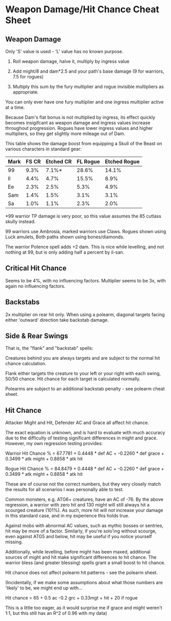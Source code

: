 # Weapon Damage/Hit Chance Cheat Sheet

## Weapon Damage

Only 'S' value is used - 'L' value has no known purpose.

1. Roll weapon damage, halve it, multiply by ingress value

2. Add might/8 and dam*2.5 and your path's base damage (9 for warriors, 7.5 for rogues)

3. Multiply this sum by the fury multiplier and rogue invisible multipliers as appropriate.

You can only ever have one fury multiplier and one ingress multiplier active at a time.

Because Dam's flat bonus is not multiplied by ingress, its effect quickly becomes insigifcant as weapon damage and ingress values increase throughout progression. Rogues have lower ingress values and higher multipliers, so they get slightly more mileage out of Dam.

This table shows the damage boost from equipping a Skull of the Beast on various characters in standard gear:

| Mark | FS CR | Etched CR | FL Rogue | Etched Rogue |
|------|-------|-----------|----------|--------------|
| 99   | 9.3%  | 7.1%*     | 28.6%    | 14.1%        |
| Il   | 4.4%  | 4.7%      | 15.5%    | 8.9%         |
| Ee   | 2.3%  | 2.5%      | 5.3%     | 4.9%         |
| Sam  | 1.4%  | 1.5%      | 3.1%     | 3.1%         |
| Sa   | 1.0%  | 1.1%      | 2.3%     | 2.0%         |

*99 warrior TP damage is very poor, so this value assumes the 85 cutlass skully instead.

99 warriors use Ambrosia, marked warriors use Claws.
Rogues shown using Luck amulets,
Both paths shown using bones/diamonds.

The warrior Potence spell adds +2 dam. This is nice while levelling, and not nothing at 99, but is only adding half a percent by il-san.

## Critical Hit Chance

Seems to be 4%, with no influencing factors.
Multiplier seems to be 3x, with again no influencing factors.

## Backstabs

2x multiplier on rear hit only.
When using a polearm, diagonal targets facing either 'outward' direction take backstab damage.

## Side & Rear Swings

That is, the "flank" and "backstab" spells:

Creatures behind you are always targets and are subject to the normal hit chance calculation.

Flank either targets the creature to your left or your right with each swing, 50/50 chance. Hit chance for each target is calculated normally.

Polearms are subject to an additional backstab penalty - see polearm cheat sheet.

## Hit Chance

Attacker Might and Hit, Defender AC and Grace all affect hit chance.

The exact equation is unknown, and is hard to evaluate with much accuracy due to the difficulty of testing significant differences in might and grace. However, my own regression testing provides:

Warrior Hit Chance % = 67.7781 + 0.4448 * def AC + -0.2260 * def grace + 0.3499 * atk might + 0.8858 * atk hit

Rogue Hit Chance % = 84.8479 + 0.4448 * def AC + -0.2260 * def grace + 0.3499 * atk might + 0.8858 * atk hit

These are of course not the correct numbers, but they very closely match the results for all scenarios I was personally able to test.

Common monsters, e.g. ATG6+ creatures, have an AC of -76. By the above regression, a warrior with zero hit and 130 might will still always hit a scourged creature (101%). As such, more hit will not increase your damage in this standard case, and in my experience this holds true.

Against mobs with abnormal AC values, such as mythic bosses or sentries, hit may be more of a factor. Similarly, if you're solo'ing without scourge, even against ATG5 and below, hit may be useful if you notice yourself missing.

Additionally, while levelling, before might has been maxed, additional sources of might and hit make significant differences to hit chance. The warrior bless (and greater blessing) spells grant a small boost to hit chance.

Hit chance does not affect polearm hit patterns - see the polearm sheet.

(Incidentally, if we make some assumptions about what those numbers are 'likely' to be, we might end up with...

Hit chance = 65 + 0.5 ac -0.2 grc + 0.33mgt + hit + 20 if rogue

This is a little too eager, as it would surprise me if grace and might weren't 1:1, but this still has an R^2 of 0.96 with my data)